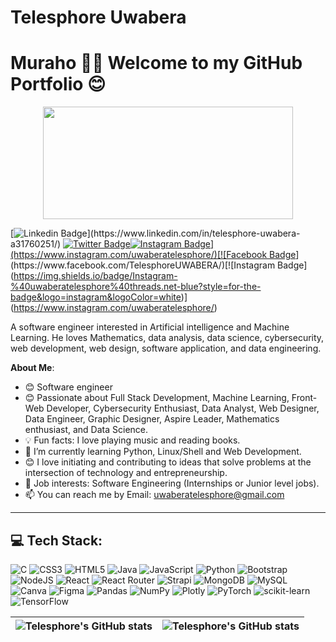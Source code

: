 # Telesphore Uwabera

# Muraho 👋🏾 Welcome to my GitHub Portfolio 😊

<div align="center">
<img align="center" src="https://media2.giphy.com/media/qgQUggAC3Pfv687qPC/giphy.gif" width="400" height="180" />

</div>

[![Linkedin Badge](https://img.shields.io/badge/-Telesphore-blue?style=for-the-badge&logo=Linkedin&logoColor=white&link=[https://www.linkedin.com/in/telesphore-uwabera-a31760251/](https://www.linkedin.com/in/telesphore-uwabera-a31760251/))](https://www.linkedin.com/in/telesphore-uwabera-a31760251/) [![Twitter Badge](https://img.shields.io/badge/-Telesphore-1ca0f1?style=for-the-badge&logo=twitter&logoColor=white&link=https://twitter.com/telesphoreuwa)](https://twitter.com/telesphoreuwa)[![Instagram Badge](https://img.shields.io/badge/-Telesphore-purple?style=for-the-badge&logo=instagram&logoColor=white&link=[https://www.instagram.com/uwaberatelesphore/](https://www.instagram.com/uwaberatelesphore/))](https://www.instagram.com/uwaberatelesphore/)[![Facebook Badge](https://img.shields.io/badge/-Telesphore-blue?style=for-the-badge&logo=facebook&logoColor=white&link=[https://www.facebook.com/TelesphoreUWABERA/](https://www.facebook.com/your_profile/))](https://www.facebook.com/TelesphoreUWABERA/)[![Instagram Badge](https://img.shields.io/badge/Instagram-%40uwaberatelesphore%40threads.net-blue?style=for-the-badge&logo=instagram&logoColor=white)](https://www.instagram.com/uwaberatelesphore/)




A software engineer interested in Artificial intelligence and Machine Learning. He loves Mathematics, data analysis, data science, cybersecurity, web development, web design, software application, and data engineering.

**About Me**:

- 😊 Software engineer 
- 😊 Passionate about Full Stack Development, Machine Learning, Front-Web Developer, Cybersecurity Enthusiast, Data Analyst, Web Designer, Data Engineer, Graphic Designer, Aspire Leader, Mathematics enthusiast, and Data Science.
- 💡 Fun facts: I love playing music and reading books.
- 🌱 I’m currently learning Python, Linux/Shell and Web Development.
- 😊 I love initiating and contributing to ideas that solve problems at the intersection of technology and entrepreneurship.
- 💼 Job interests: Software Engineering (Internships or Junior level jobs).
- 📫 You can reach me by Email: uwaberatelesphore@gmail.com

---

## 💻 Tech Stack:
![C](https://img.shields.io/badge/c-%2300599C.svg?style=for-the-badge&logo=c&logoColor=white) ![CSS3](https://img.shields.io/badge/css3-%231572B6.svg?style=for-the-badge&logo=css3&logoColor=white) ![HTML5](https://img.shields.io/badge/html5-%23E34F26.svg?style=for-the-badge&logo=html5&logoColor=white) ![Java](https://img.shields.io/badge/java-%23ED8B00.svg?style=for-the-badge&logo=java&logoColor=white) ![JavaScript](https://img.shields.io/badge/javascript-%23323330.svg?style=for-the-badge&logo=javascript&logoColor=%23F7DF1E) ![Python](https://img.shields.io/badge/python-3670A0?style=for-the-badge&logo=python&logoColor=ffdd54) ![Bootstrap](https://img.shields.io/badge/bootstrap-%23563D7C.svg?style=for-the-badge&logo=bootstrap&logoColor=white) ![NodeJS](https://img.shields.io/badge/node.js-6DA55F?style=for-the-badge&logo=node.js&logoColor=white) ![React](https://img.shields.io/badge/react-%2320232a.svg?style=for-the-badge&logo=react&logoColor=%2361DAFB) ![React Router](https://img.shields.io/badge/React_Router-CA4245?style=for-the-badge&logo=react-router&logoColor=white) ![Strapi](https://img.shields.io/badge/strapi-%232E7EEA.svg?style=for-the-badge&logo=strapi&logoColor=white) ![MongoDB](https://img.shields.io/badge/MongoDB-%234ea94b.svg?style=for-the-badge&logo=mongodb&logoColor=white) ![MySQL](https://img.shields.io/badge/mysql-%2300f.svg?style=for-the-badge&logo=mysql&logoColor=white) ![Canva](https://img.shields.io/badge/Canva-%2300C4CC.svg?style=for-the-badge&logo=Canva&logoColor=white) 	![Figma](https://img.shields.io/badge/figma-%23F24E1E.svg?style=for-the-badge&logo=figma&logoColor=white) ![Pandas](https://img.shields.io/badge/pandas-%23150458.svg?style=for-the-badge&logo=pandas&logoColor=white) ![NumPy](https://img.shields.io/badge/numpy-%23013243.svg?style=for-the-badge&logo=numpy&logoColor=white) ![Plotly](https://img.shields.io/badge/Plotly-%233F4F75.svg?style=for-the-badge&logo=plotly&logoColor=white) ![PyTorch](https://img.shields.io/badge/PyTorch-%23EE4C2C.svg?style=for-the-badge&logo=PyTorch&logoColor=white) ![scikit-learn](https://img.shields.io/badge/scikit--learn-%23F7931E.svg?style=for-the-badge&logo=scikit-learn&logoColor=white) ![TensorFlow](https://img.shields.io/badge/TensorFlow-%23FF6F00.svg?style=for-the-badge&logo=TensorFlow&logoColor=white)

| <img align="center" src="https://github-readme-stats.vercel.app/api?username=Telesphore-Uwabera&show_icons=true&include_all_commits=true&hide_border=true" alt="Telesphore's GitHub stats" /> | <img align="center" src="https://github-readme-stats.vercel.app/api/top-langs/?username=Telesphore-Uwabera&langs_count=8&layout=compact&hide_border=true" alt="Telesphore's GitHub stats" /> |
| ------------- | ------------- |
